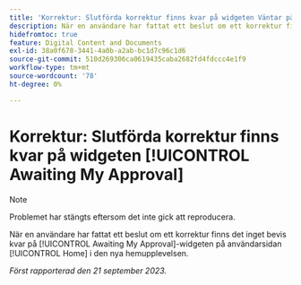 ```yaml
---
title: 'Korrektur: Slutförda korrektur finns kvar på widgeten Väntar på godkännande'
description: När en användare har fattat ett beslut om ett korrektur finns det inget bevis kvar på [!UICONTROL Awaiting My Approval]-widgeten på användarsidan [!UICONTROL Home] i den nya hemupplevelsen.
hidefromtoc: true
feature: Digital Content and Documents
exl-id: 38a0f678-3441-4a0b-a2ab-bc1d7c96c1d6
source-git-commit: 510d269306ca0619435caba2682fd4fdccc4e1f9
workflow-type: tm+mt
source-wordcount: '78'
ht-degree: 0%

---
```


# Korrektur: Slutförda korrektur finns kvar på widgeten [!UICONTROL Awaiting My Approval]

>[!NOTE]
>
>Problemet har stängts eftersom det inte gick att reproducera.

När en användare har fattat ett beslut om ett korrektur finns det inget bevis kvar på [!UICONTROL Awaiting My Approval]-widgeten på användarsidan [!UICONTROL Home] i den nya hemupplevelsen.

_Först rapporterad den 21 september 2023._
